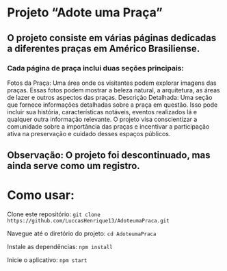 # Projeto “Adote uma Praça”
## O projeto consiste em várias páginas dedicadas a diferentes praças em Américo Brasiliense.
### Cada página de praça inclui duas seções principais:
Fotos da Praça: Uma área onde os visitantes podem explorar imagens das praças. Essas fotos podem mostrar a beleza natural, a arquitetura, as áreas de lazer e outros aspectos das praças.
Descrição Detalhada: Uma seção que fornece informações detalhadas sobre a praça em questão. Isso pode incluir sua história, características notáveis, eventos realizados lá e qualquer outra informação relevante.
O projeto visa conscientizar a comunidade sobre a importância das praças e incentivar a participação ativa na preservação e cuidado desses espaços públicos.
## Observação: O projeto foi descontinuado, mas ainda serve como um registro.

# Como usar: 

Clone este repositório: `git clone https://github.com/LuccasHenrique13/AdoteumaPraca.git`

Navegue até o diretório do projeto: `cd AdoteumaPraca`

Instale as dependências: `npm install`

Inicie o aplicativo: `npm start`
